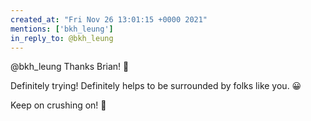 ```yaml
---
created_at: "Fri Nov 26 13:01:15 +0000 2021"
mentions: ['bkh_leung']
in_reply_to: @bkh_leung
---
```


@bkh_leung Thanks Brian! 🙏  

Definitely trying! Definitely helps to be surrounded by folks like you. 😀

Keep on crushing on! 🤣